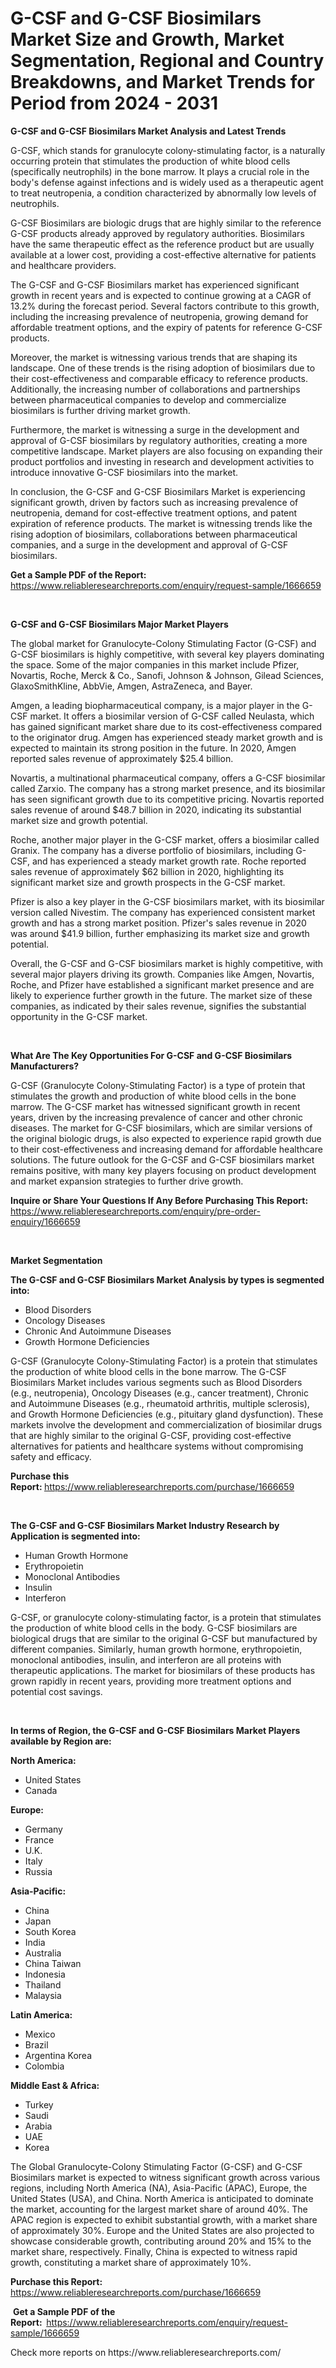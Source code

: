 <p><h1>G-CSF and G-CSF Biosimilars Market Size and Growth, Market Segmentation, Regional and Country Breakdowns, and Market Trends for Period from 2024 -  2031</h1></p><p><strong>G-CSF and G-CSF Biosimilars Market Analysis and Latest Trends</strong></p>
<p><p>G-CSF, which stands for granulocyte colony-stimulating factor, is a naturally occurring protein that stimulates the production of white blood cells (specifically neutrophils) in the bone marrow. It plays a crucial role in the body's defense against infections and is widely used as a therapeutic agent to treat neutropenia, a condition characterized by abnormally low levels of neutrophils.</p><p>G-CSF Biosimilars are biologic drugs that are highly similar to the reference G-CSF products already approved by regulatory authorities. Biosimilars have the same therapeutic effect as the reference product but are usually available at a lower cost, providing a cost-effective alternative for patients and healthcare providers.</p><p>The G-CSF and G-CSF Biosimilars market has experienced significant growth in recent years and is expected to continue growing at a CAGR of 13.2% during the forecast period. Several factors contribute to this growth, including the increasing prevalence of neutropenia, growing demand for affordable treatment options, and the expiry of patents for reference G-CSF products.</p><p>Moreover, the market is witnessing various trends that are shaping its landscape. One of these trends is the rising adoption of biosimilars due to their cost-effectiveness and comparable efficacy to reference products. Additionally, the increasing number of collaborations and partnerships between pharmaceutical companies to develop and commercialize biosimilars is further driving market growth.</p><p>Furthermore, the market is witnessing a surge in the development and approval of G-CSF biosimilars by regulatory authorities, creating a more competitive landscape. Market players are also focusing on expanding their product portfolios and investing in research and development activities to introduce innovative G-CSF biosimilars into the market.</p><p>In conclusion, the G-CSF and G-CSF Biosimilars Market is experiencing significant growth, driven by factors such as increasing prevalence of neutropenia, demand for cost-effective treatment options, and patent expiration of reference products. The market is witnessing trends like the rising adoption of biosimilars, collaborations between pharmaceutical companies, and a surge in the development and approval of G-CSF biosimilars.</p></p>
<p><strong>Get a Sample PDF of the Report:&nbsp;</strong> <a href="https://www.reliableresearchreports.com/enquiry/request-sample/1666659">https://www.reliableresearchreports.com/enquiry/request-sample/1666659</a></p>
<p>&nbsp;</p>
<p><strong>G-CSF and G-CSF Biosimilars Major Market Players</strong></p>
<p><p>The global market for Granulocyte-Colony Stimulating Factor (G-CSF) and G-CSF biosimilars is highly competitive, with several key players dominating the space. Some of the major companies in this market include Pfizer, Novartis, Roche, Merck & Co., Sanofi, Johnson & Johnson, Gilead Sciences, GlaxoSmithKline, AbbVie, Amgen, AstraZeneca, and Bayer.</p><p>Amgen, a leading biopharmaceutical company, is a major player in the G-CSF market. It offers a biosimilar version of G-CSF called Neulasta, which has gained significant market share due to its cost-effectiveness compared to the originator drug. Amgen has experienced steady market growth and is expected to maintain its strong position in the future. In 2020, Amgen reported sales revenue of approximately $25.4 billion.</p><p>Novartis, a multinational pharmaceutical company, offers a G-CSF biosimilar called Zarxio. The company has a strong market presence, and its biosimilar has seen significant growth due to its competitive pricing. Novartis reported sales revenue of around $48.7 billion in 2020, indicating its substantial market size and growth potential.</p><p>Roche, another major player in the G-CSF market, offers a biosimilar called Granix. The company has a diverse portfolio of biosimilars, including G-CSF, and has experienced a steady market growth rate. Roche reported sales revenue of approximately $62 billion in 2020, highlighting its significant market size and growth prospects in the G-CSF market.</p><p>Pfizer is also a key player in the G-CSF biosimilars market, with its biosimilar version called Nivestim. The company has experienced consistent market growth and has a strong market position. Pfizer's sales revenue in 2020 was around $41.9 billion, further emphasizing its market size and growth potential.</p><p>Overall, the G-CSF and G-CSF biosimilars market is highly competitive, with several major players driving its growth. Companies like Amgen, Novartis, Roche, and Pfizer have established a significant market presence and are likely to experience further growth in the future. The market size of these companies, as indicated by their sales revenue, signifies the substantial opportunity in the G-CSF market.</p></p>
<p>&nbsp;</p>
<p><strong>What Are The Key Opportunities For G-CSF and G-CSF Biosimilars Manufacturers?</strong></p>
<p><p>G-CSF (Granulocyte Colony-Stimulating Factor) is a type of protein that stimulates the growth and production of white blood cells in the bone marrow. The G-CSF market has witnessed significant growth in recent years, driven by the increasing prevalence of cancer and other chronic diseases. The market for G-CSF biosimilars, which are similar versions of the original biologic drugs, is also expected to experience rapid growth due to their cost-effectiveness and increasing demand for affordable healthcare solutions. The future outlook for the G-CSF and G-CSF biosimilars market remains positive, with many key players focusing on product development and market expansion strategies to further drive growth.</p></p>
<p><strong>Inquire or Share Your Questions If Any Before Purchasing This Report:</strong> <a href="https://www.reliableresearchreports.com/enquiry/pre-order-enquiry/1666659">https://www.reliableresearchreports.com/enquiry/pre-order-enquiry/1666659</a></p>
<p>&nbsp;</p>
<p><strong>Market Segmentation</strong></p>
<p><strong>The G-CSF and G-CSF Biosimilars Market Analysis by types is segmented into:</strong></p>
<p><ul><li>Blood Disorders</li><li>Oncology Diseases</li><li>Chronic And Autoimmune Diseases</li><li>Growth Hormone Deficiencies</li></ul></p>
<p><p>G-CSF (Granulocyte Colony-Stimulating Factor) is a protein that stimulates the production of white blood cells in the bone marrow. The G-CSF Biosimilars Market includes various segments such as Blood Disorders (e.g., neutropenia), Oncology Diseases (e.g., cancer treatment), Chronic and Autoimmune Diseases (e.g., rheumatoid arthritis, multiple sclerosis), and Growth Hormone Deficiencies (e.g., pituitary gland dysfunction). These markets involve the development and commercialization of biosimilar drugs that are highly similar to the original G-CSF, providing cost-effective alternatives for patients and healthcare systems without compromising safety and efficacy.</p></p>
<p><strong>Purchase this Report:&nbsp;</strong><a href="https://www.reliableresearchreports.com/purchase/1666659">https://www.reliableresearchreports.com/purchase/1666659</a></p>
<p>&nbsp;</p>
<p><strong>The G-CSF and G-CSF Biosimilars Market Industry Research by Application is segmented into:</strong></p>
<p><ul><li>Human Growth Hormone</li><li>Erythropoietin</li><li>Monoclonal Antibodies</li><li>Insulin</li><li>Interferon</li></ul></p>
<p><p>G-CSF, or granulocyte colony-stimulating factor, is a protein that stimulates the production of white blood cells in the body. G-CSF biosimilars are biological drugs that are similar to the original G-CSF but manufactured by different companies. Similarly, human growth hormone, erythropoietin, monoclonal antibodies, insulin, and interferon are all proteins with therapeutic applications. The market for biosimilars of these products has grown rapidly in recent years, providing more treatment options and potential cost savings.</p></p>
<p>&nbsp;</p>
<p><strong>In terms of Region, the G-CSF and G-CSF Biosimilars Market Players available by Region are:</strong></p>
<p>
    <p> <strong> North America: </strong>
        <ul>
            <li>United States</li>
            <li>Canada</li>
        </ul>
        </p> 
    <p> <strong> Europe: </strong>
        <ul>
            <li>Germany</li>
            <li>France</li>
            <li>U.K.</li>
            <li>Italy</li>
            <li>Russia</li>
        </ul>
        </p> 
    <p> <strong> Asia-Pacific: </strong>
        <ul>
            <li>China</li>
            <li>Japan</li>
            <li>South Korea</li>
            <li>India</li>
            <li>Australia</li>
            <li>China Taiwan</li>
            <li>Indonesia</li>
            <li>Thailand</li>
            <li>Malaysia</li>
        </ul>
        </p> 
    <p> <strong> Latin America: </strong>
        <ul>
            <li>Mexico</li>
            <li>Brazil</li>
            <li>Argentina Korea</li>
            <li>Colombia</li>
        </ul>
        </p> 
    <p> <strong> Middle East & Africa: </strong>
        <ul>
            <li>Turkey</li>
            <li>Saudi</li>
            <li>Arabia</li>
            <li>UAE</li>
            <li>Korea</li>
        </ul>
    </p>
    </p>
<p><p>The Global Granulocyte-Colony Stimulating Factor (G-CSF) and G-CSF Biosimilars market is expected to witness significant growth across various regions, including North America (NA), Asia-Pacific (APAC), Europe, the United States (USA), and China. North America is anticipated to dominate the market, accounting for the largest market share of around 40%. The APAC region is expected to exhibit substantial growth, with a market share of approximately 30%. Europe and the United States are also projected to showcase considerable growth, contributing around 20% and 15% to the market share, respectively. Finally, China is expected to witness rapid growth, constituting a market share of approximately 10%.</p></p>
<p><strong>Purchase this Report: </strong><a href="https://www.reliableresearchreports.com/purchase/1666659">https://www.reliableresearchreports.com/purchase/1666659</a></p>
<p>&nbsp;<strong>Get a Sample PDF of the Report:&nbsp;&nbsp;</strong><a href="https://www.reliableresearchreports.com/enquiry/request-sample/1666659">https://www.reliableresearchreports.com/enquiry/request-sample/1666659</a></p>
<p><strong></strong></p>
<p>Check more reports on https://www.reliableresearchreports.com/</p>